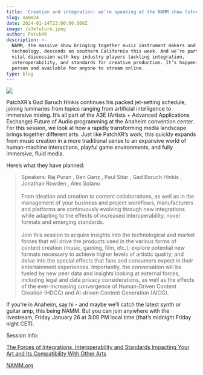 ```yaml
---
title: 'Creation and integration: we’re speaking at the NAMM show (streamlined online)'
slug: namm24
date: 2024-01-24T23:00:00.000Z
image: /a3efuture.jpeg
author: PatchXR
description: >-
  NAMM, the massive show bringing together music instrument makers and
  technology, descends on southern California this week. And we’re part of a
  vital discussion with key industry players tackling integration,
  interoperability, and standards for creative production. It’s happening in
  person and available for anyone to stream online.
type: blog
---
```


![](/a3efuture.jpeg)

PatchXR’s Gad Baruch Hinkis continues his packed jet-setting schedule, joining luminaries from topics ranging from artificial intelligence to immersive mixing. It’s all part of the A3E (Artists + Advanced Applications Exchange) Future of Audio programming at the Anaheim convention center. For this session, we look at how a rapidly transforming media landscape brings together different arts. Just like PatchXR’s work, this quickly expands from music creation in a more traditional sense to an expansive world of human-machine interactions, playful game environments, and fully immersive, fluid media.

Here’s what they have planned:

> Speakers: Raj Puran , Ben Ganz , Paul Sitar , Gad Baruch Hinkis , Jonathan Rowden , Alex Solano\
> \
> From ideation and creation to content collaborations, as well as in the management of your business and project workflows, manufacturers and platforms are continuously evolving through new integrations while adapting to the effects of increased interoperability, novel formats and emerging standards.\
> \
> Join this session to acquire insights into the technological and market forces that will drive the products used in the various forms of content creation (music, gaming, film, etc.); explore potential new formats necessary to achieve higher levels of artistic quality; and delve into the special effects that fans and consumers expect in their entertainment experiences. Importantly, the conversation will be fueled by new peer data and insights looking at external forces, including legal and data privacy considerations, as well as the effects of the ever-increasing convergence of Human-Driven Content Creation (HDCC) and AI-driven Content Generation (AICG).

If you’re in Anaheim, say hi - and maybe we’ll catch the latest synth or guitar amp, this being NAMM. But you can join anywhere with the livestream, Friday January 26 at 3:00 PM local time (that’s midnight Friday night CET).

Session info:

[The Forces of Integrations, Interoperability and Standards Impacting Your Art and Its Compatibility With Other Arts](https://www.namm.org/thenammshow/2024/session/forces-integrations-interoperability-and-standards-impacting-your-art-and)

[NAMM.org](https://namm.org)
